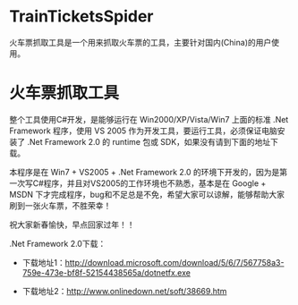 # TrainTicketsSpider #

火车票抓取工具是一个用来抓取火车票的工具，主要针对国内(China)的用户使用。

# 火车票抓取工具 #

整个工具使用C#开发，是能够运行在 Win2000/XP/Vista/Win7 上面的标准 .Net Framework 程序，使用 VS 2005 作为开发工具，要运行工具，必须保证电脑安装了 .Net Framework 2.0 的 runtime 包或 SDK，如果没有请到下面的地址下载。

本程序是在 Win7 + VS2005 + .Net Framework 2.0 的环境下开发的，因为是第一次写C#程序，并且对VS2005的工作环境也不熟悉，基本是在 Google + MSDN 下才完成程序，bug和不足总是不免，希望大家可以谅解，能够帮助大家刷到一张火车票，不胜荣幸！

祝大家新春愉快，早点回家过年！！

.Net Framework 2.0下载：

  * 下载地址1：http://download.microsoft.com/download/5/6/7/567758a3-759e-473e-bf8f-52154438565a/dotnetfx.exe

  * 下载地址2：http://www.onlinedown.net/soft/38669.htm